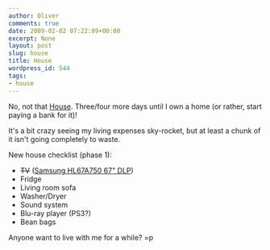 ```yaml
---
author: Oliver
comments: true
date: 2009-02-02 07:22:09+00:00
excerpt: None
layout: post
slug: house
title: House
wordpress_id: 544
tags:
- house
---
```


No, not that <a href="http://en.wikipedia.org/wiki/House_(TV_series)">House</a>.  Three/four more days until I own a home (or rather, start paying a bank for it)!

It's a bit crazy seeing my living expenses sky-rocket, but at least a chunk of it isn't going completely to waste.

New house checklist (phase 1):
<ul>
<li><del datetime="2009-02-02T07:13:54+00:00">TV</del> (<a href="http://www.amazon.com/Samsung-HL67A750-67-Inch-1080p-Powered/dp/B001413DWQ/">Samsung HL67A750 67" DLP</a>)</li>
<li>Fridge</li>
<li>Living room sofa</li>
<li>Washer/Dryer</li>
<li>Sound system</li>
<li>Blu-ray player (PS3?)</li>
<li>Bean bags</li>
</ul>

Anyone want to live with me for a while? =p